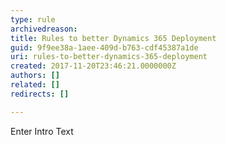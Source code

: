 ```yaml
---
type: rule
archivedreason: 
title: Rules to better Dynamics 365 Deployment
guid: 9f9ee38a-1aee-409d-b763-cdf45387a1de
uri: rules-to-better-dynamics-365-deployment
created: 2017-11-20T23:46:21.0000000Z
authors: []
related: []
redirects: []

---
```



Enter Intro Text
<br><excerpt class='endintro'></excerpt><br>




